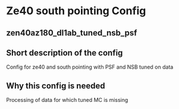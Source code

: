 # Ze40 south pointing Config

## zen40az180_dl1ab_tuned_nsb_psf

## Short description of the config

Config for ze40 and south pointing with PSF and NSB tuned on data

## Why this config is needed

Processing of data for which tuned MC is missing
